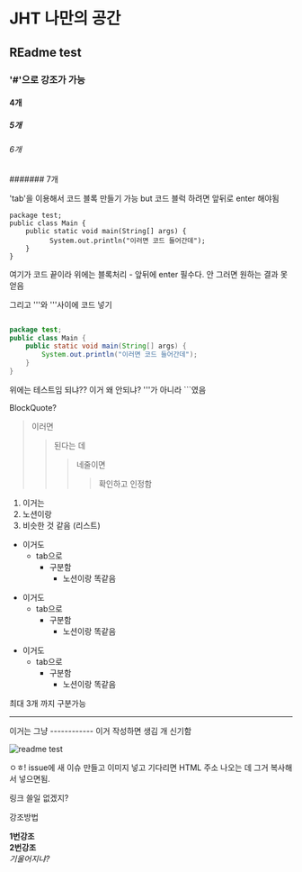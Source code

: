 # JHT 나만의 공간
## REadme  test
### '#'으로 강조가 가능
#### 4개
##### 5개
###### 6개
####### 7개

'tab'을 이용해서 코드 블록 만들기 가능 but 코드 블럭 하려면 앞뒤로 enter 해야됨


	package test;
	public class Main {
		public static void main(String[] args) {
			  System.out.println("이러면 코드 들어간데");
	  	}
  	}


여기가 코드 끝이라 위에는 블록처리 - 앞뒤에 enter 필수다. 안 그러면 원하는 결과 못얻음
  
그리고 '''와 '''사이에 코드 넣기

``` Java

package test;
public class Main {
	public static void main(String[] args) {
		System.out.println("이러면 코드 들어간데");
	}
}

```

위에는 테스트임 되냐?? 이거 왜 안되냐? '''가 아니라 ```였음

BlockQuote?
> 이러면
>> 된다는 데
>>> 네줄이면
>>>> 확인하고 인정함

1. 이거는
2. 노션이랑
3. 비슷한 것 같음 (리스트)

+ 이거도
  + tab으로
    + 구분함
      + 노션이랑 똑같음


* 이거도
  * tab으로
    * 구분함
      * 노션이랑 똑같음
      

- 이거도
  - tab으로
    - 구분함
      - 노션이랑 똑같음
  
 최대 3개 까지 구분가능
 
------------
이거는 그냥 ------------ 이거 작성하면 생김 개 신기함


![readme test](https://user-images.githubusercontent.com/72692422/217966233-8023928f-9b7f-486e-b4e5-b63434234d0e.png)

ㅇㅎ! issue에 새 이슈 만들고 이미지 넣고 기다리면 HTML 주소 나오는 데 그거 복사해서 넣으면됨.

링크 쓸일 없겠지?   

강조방법

**1번강조**   
__2번강조__   
*기울어지냐?*   
